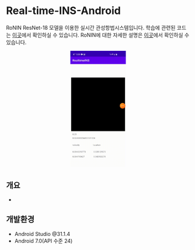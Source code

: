 # Real-time-INS-Android

RoNIN ResNet-18 모델을 이용한 실시간 관성항법시스템입니다. 학습에 관련된 코드는 [이곳](https://github.com/chanyeong97)에서 확인하실 수 있습니다.
RoNIN에 대한 자세한 설명은 [이곳](https://github.com/Sachini/ronin)에서 확인하실 수 있습니다.

<p align="center"><img src="images/RealtimeINS_App.gif" width="30%" alt="" /></p>

## 개요

- 

## 개발환경

- Android Studio @31.1.4
- Android 7.0(API 수준 24)
